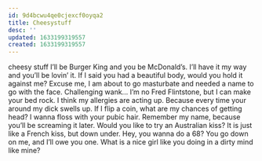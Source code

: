 ```yaml
---
id: 9d4bcwu4qe0cjexcf0oyqa2
title: Cheesystuff
desc: ''
updated: 1633199319557
created: 1633199319557
---
```


cheesy stuff
I’ll be Burger King and you be McDonald’s. I’ll have it my way and you’ll be lovin’ it.
If I said you had a beautiful body, would you hold it against me?
Excuse me, I am about to go masturbate and needed a name to go with the face.
Challenging wank...
I’m no Fred Flintstone, but I can make your bed rock.
I think my allergies are acting up. Because every time your around my dick swells up.
If I flip a coin, what are my chances of getting head?
I wanna floss with your pubic hair.
Remember my name, because you’ll be screaming it later.
Would you like to try an Australian kiss? It is just like a French kiss, but down under.
Hey, you wanna do a 68? You go down on me, and I’ll owe you one.
What is a nice girl like you doing in a dirty mind like mine?
